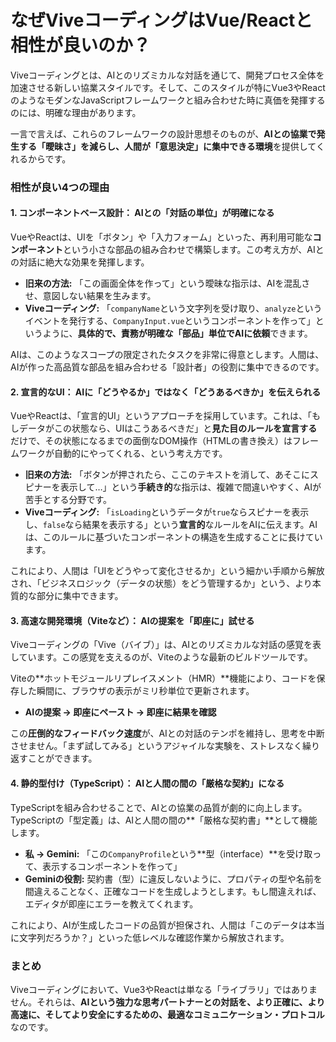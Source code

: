 # なぜViveコーディングはVue/Reactと相性が良いのか？

Viveコーディングとは、AIとのリズミカルな対話を通じて、開発プロセス全体を加速させる新しい協業スタイルです。そして、このスタイルが特にVue3やReactのようなモダンなJavaScriptフレームワークと組み合わせた時に真価を発揮するのには、明確な理由があります。

一言で言えば、これらのフレームワークの設計思想そのものが、**AIとの協業で発生する「曖昧さ」を減らし、人間が「意思決定」に集中できる環境**を提供してくれるからです。

### 相性が良い4つの理由

#### 1. コンポーネントベース設計： AIとの「対話の単位」が明確になる

VueやReactは、UIを「ボタン」や「入力フォーム」といった、再利用可能な**コンポーネント**という小さな部品の組み合わせで構築します。この考え方が、AIとの対話に絶大な効果を発揮します。

* **旧来の方法:** 「この画面全体を作って」という曖昧な指示は、AIを混乱させ、意図しない結果を生みます。
* **Viveコーディング:** 「`companyName`という文字列を受け取り、`analyze`というイベントを発行する、`CompanyInput.vue`というコンポーネントを作って」というように、**具体的で、責務が明確な「部品」単位でAIに依頼**できます。

AIは、このようなスコープの限定されたタスクを非常に得意とします。人間は、AIが作った高品質な部品を組み合わせる「設計者」の役割に集中できるのです。

#### 2. 宣言的なUI： AIに「どうやるか」ではなく「どうあるべきか」を伝えられる

VueやReactは、「宣言的UI」というアプローチを採用しています。これは、「もしデータがこの状態なら、UIはこうあるべきだ」と**見た目のルールを宣言する**だけで、その状態になるまでの面倒なDOM操作（HTMLの書き換え）はフレームワークが自動的にやってくれる、という考え方です。

* **旧来の方法:** 「ボタンが押されたら、ここのテキストを消して、あそこにスピナーを表示して…」という**手続き的**な指示は、複雑で間違いやすく、AIが苦手とする分野です。
* **Viveコーディング:** 「`isLoading`というデータが`true`ならスピナーを表示し、`false`なら結果を表示する」という**宣言的**なルールをAIに伝えます。AIは、このルールに基づいたコンポーネントの構造を生成することに長けています。

これにより、人間は「UIをどうやって変化させるか」という細かい手順から解放され、「ビジネスロジック（データの状態）をどう管理するか」という、より本質的な部分に集中できます。

#### 3. 高速な開発環境（Viteなど）： AIの提案を「即座に」試せる

Viveコーディングの「Vive（バイブ）」は、AIとのリズミカルな対話の感覚を表しています。この感覚を支えるのが、Viteのような最新のビルドツールです。

Viteの**ホットモジュールリプレイスメント（HMR）**機能により、コードを保存した瞬間に、ブラウザの表示がミリ秒単位で更新されます。

* **AIの提案 → 即座にペースト → 即座に結果を確認**

この**圧倒的なフィードバック速度**が、AIとの対話のテンポを維持し、思考を中断させません。「まず試してみる」というアジャイルな実験を、ストレスなく繰り返すことができます。

#### 4. 静的型付け（TypeScript）： AIと人間の間の「厳格な契約」になる

TypeScriptを組み合わせることで、AIとの協業の品質が劇的に向上します。TypeScriptの「型定義」は、AIと人間の間の**「厳格な契約書」**として機能します。

* **私 → Gemini:** 「この`CompanyProfile`という**型（interface）**を受け取って、表示するコンポーネントを作って」
* **Geminiの役割:** 契約書（型）に違反しないように、プロパティの型や名前を間違えることなく、正確なコードを生成しようとします。もし間違えれば、エディタが即座にエラーを教えてくれます。

これにより、AIが生成したコードの品質が担保され、人間は「このデータは本当に文字列だろうか？」といった低レベルな確認作業から解放されます。

### まとめ

Viveコーディングにおいて、Vue3やReactは単なる「ライブラリ」ではありません。それらは、**AIという強力な思考パートナーとの対話を、より正確に、より高速に、そしてより安全にするための、最適なコミュニケーション・プロトコル**なのです。